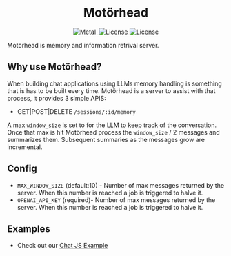 <h1 align="center" >
Motörhead
</h1>
<p align="center">
  <a href="https://twitter.com/Metal_io">
    <img src="https://img.shields.io/badge/metal-message?style=flat&logo=twitter&color=4f46e5&logoColor=#4f46e5" alt="Metal" style="margin-right:3px" />
  </a>
  <a href="https://discord.gg/GHY3Y8tU3J">
    <img src="https://dcbadge.vercel.app/api/server/GHY3Y8tU3J?compact=true&style=flat" alt="License" />
  </a>
  <a href="https://github.com/getmetal/motorhead/blob/main/LICENSE">
    <img src="https://img.shields.io/github/license/getmetal/motorhead?style=flat&label=license&logo=github&color=4f46e5&logoColor=fff" alt="License" />
  </a>
</p>

Motörhead is memory and information retrival server.

## Why use Motörhead?

When building chat applications using LLMs memory handling is something that is has to be built every time. Motörhead is a server to assist with that process, it provides 3 simple APIS:

- GET|POST|DELETE `/sessions/:id/memory`

A max `window_size` is set to for the LLM to keep track of the conversation. Once that max is hit Motörhead process the `window_size` / 2 messages and summarizes them. Subsequent summaries as the messages grow are incremental.

## Config

- `MAX_WINDOW_SIZE` (default:10) - Number of max messages returned by the server. When this number is reached a job is triggered to halve it.
- `OPENAI_API_KEY` (required)- Number of max messages returned by the server. When this number is reached a job is triggered to halve it.

## Examples

- Check out our [Chat JS Example](examples/chat-js/)

